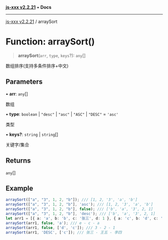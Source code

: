 [**js-xxx v2.2.21**](../README.md) • **Docs**

***

[js-xxx v2.2.21](../README.md) / arraySort

# Function: arraySort()

> **arraySort**(`arr`, `type`, `keys`?): `any`[]

数组排序(支持多条件排序+中文)

## Parameters

• **arr**: `any`[]

数组

• **type**: `boolean` \| `"desc"` \| `"asc"` \| `"ASC"` \| `"DESC"` = `'asc'`

类型

• **keys?**: `string` \| `string`[]

关键字/集合

## Returns

`any`[]

## Example

```ts
arraySort(["a", "3", 1, 2, "b"]); /// [1, 2, '3', 'a', 'b']
arraySort(["a", "3", 1, 2, "b"], 'asc'); /// [1, 2, '3', 'a', 'b']
arraySort(["a", "3", 1, 2, "b"], false); /// ['b', 'a', '3', 2, 1]
arraySort(["a", "3", 1, 2, "b"], 'desc'); /// ['b', 'a', '3', 2, 1]
let arr1 = [{ a: 'a', b: 'b', c: '张三', d: 1 }, { a: 'c', b: 'd', c: '李四', d: 2 }, { a: 'e', b: 'f', c: '王五', d: 3 }];
arraySort(arr1, false, 'a'); /// e - c - a
arraySort(arr1, false, ['d', 'c']); /// 3 - 2 - 1
arraySort(arr1, 'DESC', ['c']); /// 张三 - 王五 - 李四
```
